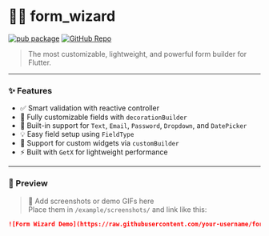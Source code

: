 <!--
This README describes the package. If you publish this package to pub.dev,
this README's contents appear on the landing page for your package.

For information about how to write a good package README, see the guide for
[writing package pages](https://dart.dev/tools/pub/writing-package-pages).

For general information about developing packages, see the Dart guide for
[creating packages](https://dart.dev/guides/libraries/create-packages)
and the Flutter guide for
[developing packages and plugins](https://flutter.dev/to/develop-packages).
-->

# 🧙‍♂️ form_wizard

[![pub package](https://img.shields.io/pub/v/form_wizard.svg)](https://pub.dev/packages/form_wizard)
[![GitHub Repo](https://img.shields.io/badge/GitHub-Open-blue)](https://github.com/your-username/form_wizard)

> The most customizable, lightweight, and powerful form builder for Flutter.

---

### ✨ Features

- ✅ Smart validation with reactive controller
- 🎨 Fully customizable fields with `decorationBuilder`
- 🔐 Built-in support for `Text`, `Email`, `Password`, `Dropdown`, and `DatePicker`
- 💡 Easy field setup using `FieldType`
- 🧩 Support for custom widgets via `customBuilder`
- ⚡ Built with `GetX` for lightweight performance

---

### 🧪 Preview

> 📸 Add screenshots or demo GIFs here  
> Place them in `/example/screenshots/` and link like this:

```markdown
![Form Wizard Demo](https://raw.githubusercontent.com/your-username/form_wizard/main/example/screenshots/demo.gif)
